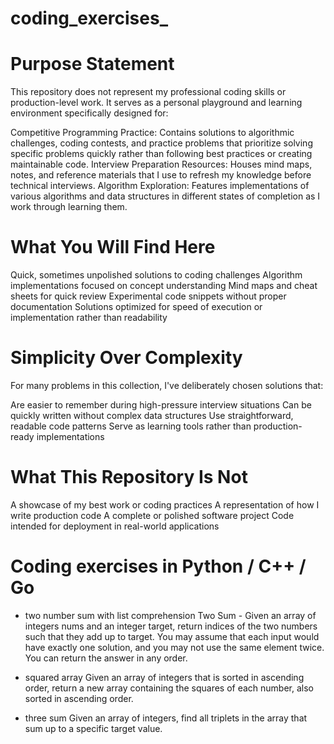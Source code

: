 # coding_exercises_
# Purpose Statement
This repository does not represent my professional coding skills or production-level work. It serves as a personal playground and learning environment specifically designed for:

Competitive Programming Practice: Contains solutions to algorithmic challenges, coding contests, and practice problems that prioritize solving specific problems quickly rather than following best practices or creating maintainable code.
Interview Preparation Resources: Houses mind maps, notes, and reference materials that I use to refresh my knowledge before technical interviews.
Algorithm Exploration: Features implementations of various algorithms and data structures in different states of completion as I work through learning them.

# What You Will Find Here

Quick, sometimes unpolished solutions to coding challenges
Algorithm implementations focused on concept understanding
Mind maps and cheat sheets for quick review
Experimental code snippets without proper documentation
Solutions optimized for speed of execution or implementation rather than readability

# Simplicity Over Complexity
For many problems in this collection, I've deliberately chosen solutions that:

Are easier to remember during high-pressure interview situations
Can be quickly written without complex data structures
Use straightforward, readable code patterns
Serve as learning tools rather than production-ready implementations

# What This Repository Is Not

A showcase of my best work or coding practices
A representation of how I write production code
A complete or polished software project
Code intended for deployment in real-world applications

# Coding exercises in Python / C++ / Go

- two number sum with list comprehension
Two Sum - Given an array of integers nums and an integer target, return indices of the two numbers such that they add up to target. 
 You may assume that each input would have exactly one solution, and you may not use the same element twice. 
 You can return the answer in any order.

- squared array 
Given an array of integers that is sorted in ascending order, return a new array containing the squares of each number, also sorted in ascending order.

- three sum 
Given an array of integers, find all triplets in the array that sum up to a specific target value.

